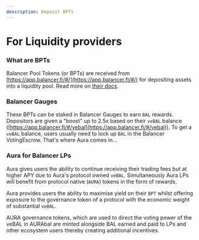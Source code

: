 ```yaml
---
description: Deposit BPTs
---
```


# For Liquidity providers

### What are BPTs

Balancer Pool Tokens (or BPTs) are received from [https://app.balancer.fi/#/](https://app.balancer.fi/#/) for depositing assets into a liquidity pool. Read more on [their docs](https://docs.balancer.fi/products/balancer-pools).

### Balancer Gauges

These BPTs can be staked in Balancer Gauges to earn `BAL` rewards. Depositors are given a "boost" up to 2.5x based on their `veBAL` balance ([https://app.balancer.fi/#/vebal](https://app.balancer.fi/#/vebal)). To get a `veBAL` balance, users usually need to lock up `BAL` in the Balancer VotingEscrow. That's where Aura comes in...

### Aura for Balancer LPs

Aura gives users the ability to continue receiving their trading fees but at higher APY due to Aura's protocol owned `veBAL`. Simultaneously Aura LPs will benefit from protocol native (`AURA`) tokens in the form of rewards.

Aura provides users the ability to maximise yield on their `BPT` whilst offering exposure to the governance token of a protocol with the economic weight of substantial `veBAL`.

AURA governance tokens, which are used to direct the voting power of the veBAL in AURAbal are minted alongside BAL earned and paid to LPs and other ecosystem users thereby creating additional incentives.
